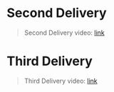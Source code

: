# Second Delivery

> Second Delivery video: [link](https://youtu.be/8l3podme-sA)

# Third Delivery

> Third Delivery video: [link](https://youtu.be/kkHUaGavjws)
